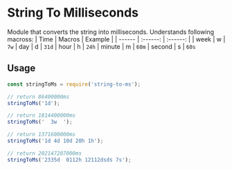 # String To Milliseconds

Module that converts the string into milliseconds. Understands following macross:
| Time | Macros | Example |
| ------ | :------: | :------: |
| week | w | `7w`
| day | d | `31d`
| hour | h | `24h`
| minute | m | `60m`
| second | s | `60s`


## Usage
```javascript
const stringToMs = require('string-to-ms');

// return 86400000ms
stringToMs('1d');

// return 1814400000ms
stringToMs('  3w  ');

// return 1371600000ms
stringToMs('1d 4d 10d 20h 1h');

// return 202147207000ms
stringToMs('2335d  0112h 12112dsds 7s');
```